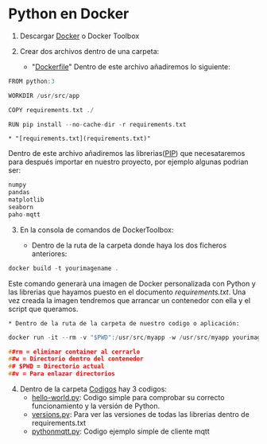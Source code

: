 # Python en Docker
1. Descargar [Docker](https://docs.docker.com/docker-for-windows/install/) o Docker Toolbox

2. Crear dos archivos dentro de una carpeta:

	* "[Dockerfile](Dockerfile)"
Dentro de este archivo añadiremos lo siguiente:
```cpp
FROM python:3

WORKDIR /usr/src/app

COPY requirements.txt ./

RUN pip install --no-cache-dir -r requirements.txt
```

	* "[requirements.txt](requirements.txt)"
Dentro de este archivo añadiremos las librerias([PIP](https://pypi.org/project/pip/)) que necesataremos para después importar en nuestro proyecto, por ejemplo algunas podrian ser:
```cpp
numpy
pandas
matplotlib
seaborn
paho-mqtt
```

3. En la consola de comandos de DockerToolbox:

	* Dentro de la ruta de la carpeta donde haya los dos ficheros anteriores:
```cpp
docker build -t yourimagename .
```
Este comando generarà una imagen de Docker personalizada con Python y las librerias que hayamos puesto en el documento _requirements.txt_. 
Una vez creada la imagen tendremos que arrancar un contenedor con ella y el script que queramos.

	* Dentro de la ruta de la carpeta de nuestro codigo o aplicación:
```cpp
docker run -it --rm -v "$PWD":/usr/src/myapp -w /usr/src/myapp yourimagename python yourscript.py 

##rm = eliminar container al cerrarlo
##w = Directorio dentro del contenedor
## $PWD = Directorio actual
##v = Para enlazar directorios
```

4. Dentro de la carpeta [Codigos](Codigos) hay 3 codigos:
	* [hello-world.py](Codigos/hello-world.py): Codigo simple para comprobar su correcto funcionamiento y la versión de Python.
	* [versions.py](Codigos/versions.py): Para ver las versiones de todas las librerias dentro de requirements.txt
	* [pythonmqtt.py](Codigos/pythonmqtt.py): Codigo ejemplo simple de cliente mqtt

